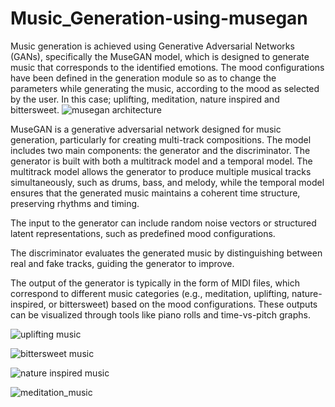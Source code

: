 # Music_Generation-using-musegan
Music generation is achieved using Generative Adversarial Networks (GANs), specifically the MuseGAN model, which is designed to generate music that corresponds to the identified emotions. The mood configurations have been defined in the generation module so as to change the parameters while generating the music, according to the mood as selected by the user. In this case; uplifting, meditation, nature inspired and bittersweet.
![musegan architecture](https://github.com/user-attachments/assets/ba72bfd2-7895-4f8e-a4ad-0bbf9ea959c4)

MuseGAN is a generative adversarial network designed for music generation, particularly for creating multi-track compositions. The model includes two main components: the generator and the discriminator. The generator is built with both a multitrack model and a temporal model. The multitrack model allows the generator to produce multiple musical tracks simultaneously, such as drums, bass, and melody, while the temporal model ensures that the generated music maintains a coherent time structure, preserving rhythms and timing. 

The input to the generator can include random noise vectors or structured latent representations, such as predefined mood configurations. 

The discriminator evaluates the generated music by distinguishing between real and fake tracks, guiding the generator to improve. 

The output of the generator is typically in the form of MIDI files, which correspond to different music categories (e.g., meditation, uplifting, nature-inspired, or bittersweet) based on the mood configurations. 
These outputs can be visualized through tools like piano rolls and time-vs-pitch graphs.

![uplifting music](https://github.com/user-attachments/assets/b0dc2899-73d0-4a17-8e32-527177ba1dbf)

![bittersweet music](https://github.com/user-attachments/assets/b7e5ba42-5fde-45db-80fc-156729c3de3f)

![nature inspired music](https://github.com/user-attachments/assets/9d8bcdf4-2100-4733-85e1-551625d68603)

![meditation_music](https://github.com/user-attachments/assets/fd743fdb-fbf0-4ffb-9e55-3c75d7e90a33)


